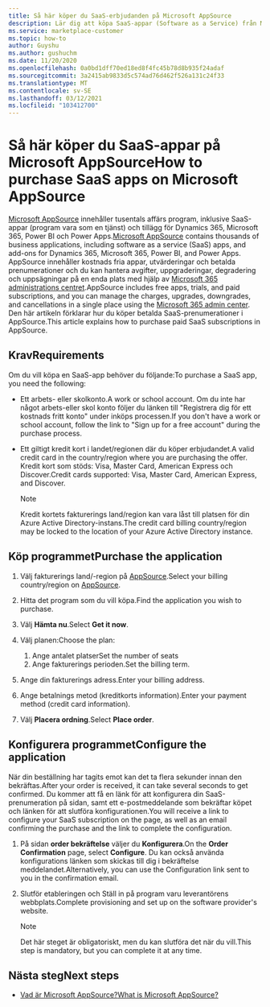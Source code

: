 ```yaml
---
title: Så här köper du SaaS-erbjudanden på Microsoft AppSource
description: Lär dig att köpa SaaS-appar (Software as a Service) från Microsoft-partner på Microsoft AppSource.
ms.service: marketplace-customer
ms.topic: how-to
author: Guyshu
ms.author: gushuchm
ms.date: 11/20/2020
ms.openlocfilehash: 0a0bd1dff70ed18ed8f4fc45b78d8b935f24adaf
ms.sourcegitcommit: 3a2415ab9833d5c574ad76d462f526a131c24f33
ms.translationtype: MT
ms.contentlocale: sv-SE
ms.lasthandoff: 03/12/2021
ms.locfileid: "103412700"
---
```

# <a name="how-to-purchase-saas-apps-on-microsoft-appsource"></a><span data-ttu-id="e7c92-103">Så här köper du SaaS-appar på Microsoft AppSource</span><span class="sxs-lookup"><span data-stu-id="e7c92-103">How to purchase SaaS apps on Microsoft AppSource</span></span>

<span data-ttu-id="e7c92-104">[Microsoft AppSource](https://appsource.microsoft.com/) innehåller tusentals affärs program, inklusive SaaS-appar (program vara som en tjänst) och tillägg för Dynamics 365, Microsoft 365, Power BI och Power Apps.</span><span class="sxs-lookup"><span data-stu-id="e7c92-104">[Microsoft AppSource](https://appsource.microsoft.com/) contains thousands of business applications, including software as a service (SaaS) apps, and add-ons for Dynamics 365, Microsoft 365, Power BI, and Power Apps.</span></span> <span data-ttu-id="e7c92-105">AppSource innehåller kostnads fria appar, utvärderingar och betalda prenumerationer och du kan hantera avgifter, uppgraderingar, degradering och uppsägningar på en enda plats med hjälp av [Microsoft 365 administrations centret](/microsoft-365/admin/admin-overview/about-the-admin-center).</span><span class="sxs-lookup"><span data-stu-id="e7c92-105">AppSource includes free apps, trials, and paid subscriptions, and you can manage the charges, upgrades, downgrades, and cancellations in a single place using the [Microsoft 365 admin center](/microsoft-365/admin/admin-overview/about-the-admin-center).</span></span> <span data-ttu-id="e7c92-106">Den här artikeln förklarar hur du köper betalda SaaS-prenumerationer i AppSource.</span><span class="sxs-lookup"><span data-stu-id="e7c92-106">This article explains how to purchase paid SaaS subscriptions in AppSource.</span></span>

## <a name="requirements"></a><span data-ttu-id="e7c92-107">Krav</span><span class="sxs-lookup"><span data-stu-id="e7c92-107">Requirements</span></span>

<span data-ttu-id="e7c92-108">Om du vill köpa en SaaS-app behöver du följande:</span><span class="sxs-lookup"><span data-stu-id="e7c92-108">To purchase a SaaS app, you need the following:</span></span>

- <span data-ttu-id="e7c92-109">Ett arbets- eller skolkonto.</span><span class="sxs-lookup"><span data-stu-id="e7c92-109">A work or school account.</span></span> <span data-ttu-id="e7c92-110">Om du inte har något arbets-eller skol konto följer du länken till "Registrera dig för ett kostnads fritt konto" under inköps processen.</span><span class="sxs-lookup"><span data-stu-id="e7c92-110">If you don't have a work or school account, follow the link to "Sign up for a free account" during the purchase process.</span></span>

- <span data-ttu-id="e7c92-111">Ett giltigt kredit kort i landet/regionen där du köper erbjudandet.</span><span class="sxs-lookup"><span data-stu-id="e7c92-111">A valid credit card in the country/region where you are purchasing the offer.</span></span> <span data-ttu-id="e7c92-112">Kredit kort som stöds: Visa, Master Card, American Express och Discover.</span><span class="sxs-lookup"><span data-stu-id="e7c92-112">Credit cards supported: Visa, Master Card, American Express, and Discover.</span></span>

    > [!Note]
    > <span data-ttu-id="e7c92-113">Kredit kortets fakturerings land/region kan vara låst till platsen för din Azure Active Directory-instans.</span><span class="sxs-lookup"><span data-stu-id="e7c92-113">The credit card billing country/region may be locked to the location of your Azure Active Directory instance.</span></span>

## <a name="purchase-the-application"></a><span data-ttu-id="e7c92-114">Köp programmet</span><span class="sxs-lookup"><span data-stu-id="e7c92-114">Purchase the application</span></span>

1. <span data-ttu-id="e7c92-115">Välj fakturerings land/-region på [AppSource](https://appsource.microsoft.com/).</span><span class="sxs-lookup"><span data-stu-id="e7c92-115">Select your billing country/region on [AppSource](https://appsource.microsoft.com/).</span></span>
1. <span data-ttu-id="e7c92-116">Hitta det program som du vill köpa.</span><span class="sxs-lookup"><span data-stu-id="e7c92-116">Find the application you wish to purchase.</span></span>
1. <span data-ttu-id="e7c92-117">Välj **Hämta nu**.</span><span class="sxs-lookup"><span data-stu-id="e7c92-117">Select **Get it now**.</span></span>
1. <span data-ttu-id="e7c92-118">Välj planen:</span><span class="sxs-lookup"><span data-stu-id="e7c92-118">Choose the plan:</span></span>

    1. <span data-ttu-id="e7c92-119">Ange antalet platser</span><span class="sxs-lookup"><span data-stu-id="e7c92-119">Set the number of seats</span></span>
    1. <span data-ttu-id="e7c92-120">Ange fakturerings perioden.</span><span class="sxs-lookup"><span data-stu-id="e7c92-120">Set the billing term.</span></span>
    
1. <span data-ttu-id="e7c92-121">Ange din fakturerings adress.</span><span class="sxs-lookup"><span data-stu-id="e7c92-121">Enter your billing address.</span></span>
1. <span data-ttu-id="e7c92-122">Ange betalnings metod (kreditkorts information).</span><span class="sxs-lookup"><span data-stu-id="e7c92-122">Enter your payment method (credit card information).</span></span>    
1. <span data-ttu-id="e7c92-123">Välj **Placera ordning**.</span><span class="sxs-lookup"><span data-stu-id="e7c92-123">Select **Place order**.</span></span>

## <a name="configure-the-application"></a><span data-ttu-id="e7c92-124">Konfigurera programmet</span><span class="sxs-lookup"><span data-stu-id="e7c92-124">Configure the application</span></span>

<span data-ttu-id="e7c92-125">När din beställning har tagits emot kan det ta flera sekunder innan den bekräftas.</span><span class="sxs-lookup"><span data-stu-id="e7c92-125">After your order is received, it can take several seconds to get confirmed.</span></span> <span data-ttu-id="e7c92-126">Du kommer att få en länk för att konfigurera din SaaS-prenumeration på sidan, samt ett e-postmeddelande som bekräftar köpet och länken för att slutföra konfigurationen.</span><span class="sxs-lookup"><span data-stu-id="e7c92-126">You will receive a link to configure your SaaS subscription on the page, as well as an email confirming the purchase and the link to complete the configuration.</span></span>

1. <span data-ttu-id="e7c92-127">På sidan **order bekräftelse** väljer du **Konfigurera**.</span><span class="sxs-lookup"><span data-stu-id="e7c92-127">On the **Order Confirmation** page, select **Configure**.</span></span> <span data-ttu-id="e7c92-128">Du kan också använda konfigurations länken som skickas till dig i bekräftelse meddelandet.</span><span class="sxs-lookup"><span data-stu-id="e7c92-128">Alternatively, you can use the Configuration link sent to you in the confirmation email.</span></span>
1. <span data-ttu-id="e7c92-129">Slutför etableringen och Ställ in på program varu leverantörens webbplats.</span><span class="sxs-lookup"><span data-stu-id="e7c92-129">Complete provisioning and set up on the software provider's website.</span></span>

    > [!Note]
    > <span data-ttu-id="e7c92-130">Det här steget är obligatoriskt, men du kan slutföra det när du vill.</span><span class="sxs-lookup"><span data-stu-id="e7c92-130">This step is mandatory, but you can complete it at any time.</span></span>

## <a name="next-steps"></a><span data-ttu-id="e7c92-131">Nästa steg</span><span class="sxs-lookup"><span data-stu-id="e7c92-131">Next steps</span></span>

- [<span data-ttu-id="e7c92-132">Vad är Microsoft AppSource?</span><span class="sxs-lookup"><span data-stu-id="e7c92-132">What is Microsoft AppSource?</span></span>](appsource-overview.md)
